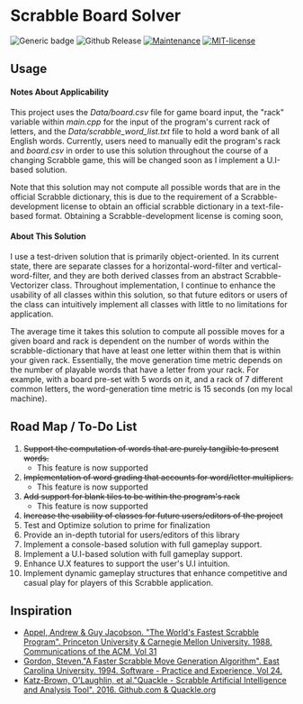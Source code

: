 # Scrabble Board Solver

![Generic badge](https://img.shields.io/badge/build-passing-color.svg)
![Github Release](https://img.shields.io/badge/release-v0.2.3--beta-informational)
[![Maintenance](https://img.shields.io/badge/Maintained%3F-yes-green.svg)](https://github.com/adamcesco/scrabble-solver/graphs/commit-activity)
[![MIT-license](https://img.shields.io/badge/License-MIT-blue.svg)](./LICENSE.txt)

## Usage

#### Notes About Applicability

This project uses the *Data/board.csv* file for game board input, the "rack" variable within *main.cpp* for the input of the program's current rack of letters, and the *Data/scrabble_word_list.txt* file to hold a word bank of all English words. Currently, users need to manually edit the program's rack and *board.csv* in order to use this solution throughout the course of a changing Scrabble game, this will be changed soon as I implement a U.I-based solution.

Note that this solution may not compute all possible words that are in the official Scrabble dictionary, this is due to the requirement of a Scrabble-development license to obtain an official scrabble dictionary in a text-file-based format. Obtaining a Scrabble-development license is coming soon,

#### About This Solution

I use a test-driven solution that is primarily object-oriented. In its current state, there are separate classes for a horizontal-word-filter and vertical-word-filter, and they are both derived classes from an abstract Scrabble-Vectorizer class. Throughout implementation, I continue to enhance the usability of all classes within this solution, so that future editors or users of the class can intuitively implement all classes with little to no limitations for application.

The average time it takes this solution to compute all possible moves for a given board and rack is dependent on the number of words within the scrabble-dictionary that have at least one letter within them that is within your given rack. Essentially, the move generation time metric depends on the number of playable words that have a letter from your rack. For example, with a board pre-set with 5 words on it, and a rack of 7 different common letters, the word-generation time metric is 15 seconds (on my local machine).


## Road Map / To-Do List

1. ~~Support the computation of words that are purely tangible to present words.~~
    - This feature is now supported
2. ~~Implementation of word grading that accounts for word/letter multipliers.~~
    - This feature is now supported
3. ~~Add support for blank tiles to be within the program's rack~~
    - This feature is now supported
4. ~~Increase the usability of classes for future users/editors of the project~~
5. Test and Optimize solution to prime for finalization
6. Provide an in-depth tutorial for users/editors of this library
7. Implement a console-based solution with full gameplay support.
8. Implement a U.I-based solution with full gameplay support.
9. Enhance U.X features to support the user's U.I intuition.
10. Implement dynamic gameplay structures that enhance competitive and casual play for players of this Scrabble application.

## Inspiration

- [Appel, Andrew & Guy Jacobson. "The World's Fastest Scrabble Program". Princeton University & Carnegie Mellon University. 1988. Communications of the ACM, Vol 31](https://dl.acm.org/doi/10.1145/42411.42420)
- [Gordon, Steven."A Faster Scrabble Move Generation Algorithm". East Carolina University. 1994. Software - Practice and Experience, Vol 24.](https://doi.org/10.1002/spe.4380240205)
- [Katz-Brown, O'Laughlin, et al."Quackle - Scrabble Artificial Intelligence and Analysis Tool". 2016. Github.com & Quackle.org](https://github.com/quackle/quackle)